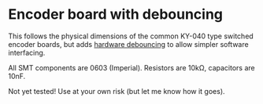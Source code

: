 # Encoder board with debouncing

This follows the physical dimensions of the common KY-040 type switched encoder
boards, but adds [hardware
debouncing](https://github.com/probonopd/MiniDexed/discussions/178) to allow
simpler software interfacing.

All SMT components are 0603 (Imperial). Resistors are 10kΩ, capacitors are
10nF.

Not yet tested! Use at your own risk (but let me know how it goes).
